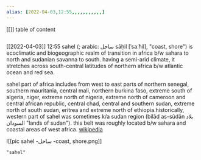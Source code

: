 ```yaml
---
alias: [2022-04-03,12:55,,,,,,,,,,,]
---
```

[[]]
table of content
```toc
```

[[2022-04-03]] 12:55
sahel (; arabic: ساحل sāḥil [ˈsaːħil], "coast, shore") is ecoclimatic and biogeographic realm of transition in africa b/w sahara to north and sudanian savanna to south. having a semi-arid climate, it stretches across south-central latitudes of northern africa b/w atlantic ocean and red sea.

sahel part of africa includes from west to east parts of northern senegal, southern mauritania, central mali, northern burkina faso, extreme south of algeria, niger, extreme north of nigeria, extreme north of cameroon and central african republic, central chad, central and southern sudan, extreme north of south sudan, eritrea and extreme north of ethiopia.historically, western part of sahel was sometimes k/a sudan region (bilād as-sūdān بلاد السودان "lands of sudan"). this belt was roughly located b/w sahara and coastal areas of west africa.
[wikipedia](https://en.wikipedia.org/wiki/sahel)

![[pic sahel -ساحل -coast, shore.png]]
```query
"sahel"
```